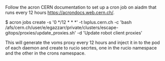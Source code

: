 Follow the acron CERN documentation to set up a cron job on aiadm that runs every 12 hours https://acrondocs.web.cern.ch/. 

$ acron jobs create -s '0 */12 * * *' -t lxplus.cern.ch -c 'bash /afs/cern.ch/user/e/egazzarr/private/clusters/escape-gitops/proxies/update_proxies.sh' -d 'Update robot client proxies'

This will generate the voms proxy every 12 hours and inject it in to the pod of each daemon and create to rucio secrtes, one in the rucio namespace and the other in the crons namespace. 
